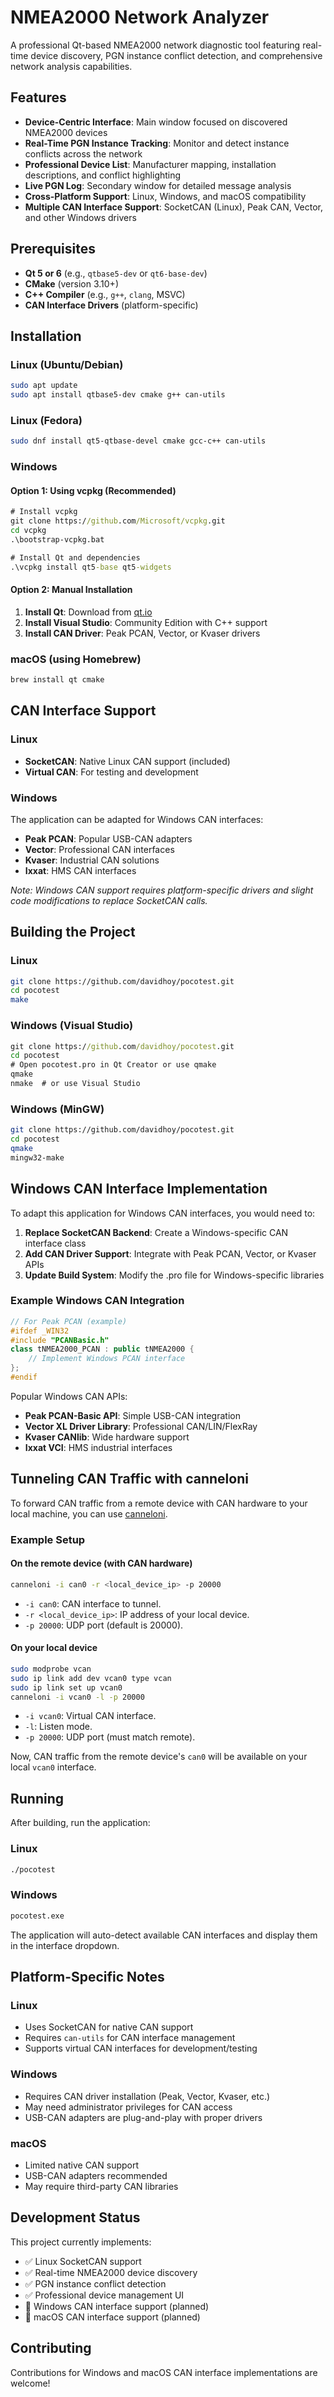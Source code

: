 # NMEA2000 Network Analyzer

A professional Qt-based NMEA2000 network diagnostic tool featuring real-time device discovery, PGN instance conflict detection, and comprehensive network analysis capabilities.

## Features

- **Device-Centric Interface**: Main window focused on discovered NMEA2000 devices
- **Real-Time PGN Instance Tracking**: Monitor and detect instance conflicts across the network
- **Professional Device List**: Manufacturer mapping, installation descriptions, and conflict highlighting
- **Live PGN Log**: Secondary window for detailed message analysis
- **Cross-Platform Support**: Linux, Windows, and macOS compatibility
- **Multiple CAN Interface Support**: SocketCAN (Linux), Peak CAN, Vector, and other Windows drivers

## Prerequisites

- **Qt 5 or 6** (e.g., `qtbase5-dev` or `qt6-base-dev`)
- **CMake** (version 3.10+)
- **C++ Compiler** (e.g., `g++`, `clang`, MSVC)
- **CAN Interface Drivers** (platform-specific)

## Installation

### Linux (Ubuntu/Debian)

```sh
sudo apt update
sudo apt install qtbase5-dev cmake g++ can-utils
```

### Linux (Fedora)

```sh
sudo dnf install qt5-qtbase-devel cmake gcc-c++ can-utils
```

### Windows

#### Option 1: Using vcpkg (Recommended)

```cmd
# Install vcpkg
git clone https://github.com/Microsoft/vcpkg.git
cd vcpkg
.\bootstrap-vcpkg.bat

# Install Qt and dependencies
.\vcpkg install qt5-base qt5-widgets
```

#### Option 2: Manual Installation

1. **Install Qt**: Download from [qt.io](https://www.qt.io/download)
2. **Install Visual Studio**: Community Edition with C++ support
3. **Install CAN Driver**: Peak PCAN, Vector, or Kvaser drivers

### macOS (using Homebrew)

```sh
brew install qt cmake
```

## CAN Interface Support

### Linux
- **SocketCAN**: Native Linux CAN support (included)
- **Virtual CAN**: For testing and development

### Windows
The application can be adapted for Windows CAN interfaces:
- **Peak PCAN**: Popular USB-CAN adapters
- **Vector**: Professional CAN interfaces  
- **Kvaser**: Industrial CAN solutions
- **Ixxat**: HMS CAN interfaces

*Note: Windows CAN support requires platform-specific drivers and slight code modifications to replace SocketCAN calls.*

## Building the Project

### Linux

```sh
git clone https://github.com/davidhoy/pocotest.git
cd pocotest
make
```

### Windows (Visual Studio)

```cmd
git clone https://github.com/davidhoy/pocotest.git
cd pocotest
# Open pocotest.pro in Qt Creator or use qmake
qmake
nmake  # or use Visual Studio
```

### Windows (MinGW)

```sh
git clone https://github.com/davidhoy/pocotest.git
cd pocotest
qmake
mingw32-make
```

## Windows CAN Interface Implementation

To adapt this application for Windows CAN interfaces, you would need to:

1. **Replace SocketCAN Backend**: Create a Windows-specific CAN interface class
2. **Add CAN Driver Support**: Integrate with Peak PCAN, Vector, or Kvaser APIs
3. **Update Build System**: Modify the .pro file for Windows-specific libraries

### Example Windows CAN Integration

```cpp
// For Peak PCAN (example)
#ifdef _WIN32
#include "PCANBasic.h"
class tNMEA2000_PCAN : public tNMEA2000 {
    // Implement Windows PCAN interface
};
#endif
```

Popular Windows CAN APIs:
- **Peak PCAN-Basic API**: Simple USB-CAN integration
- **Vector XL Driver Library**: Professional CAN/LIN/FlexRay
- **Kvaser CANlib**: Wide hardware support
- **Ixxat VCI**: HMS industrial interfaces

## Tunneling CAN Traffic with canneloni

To forward CAN traffic from a remote device with CAN hardware to your local machine, you can use [canneloni](https://github.com/mguentner/canneloni).

### Example Setup

#### On the remote device (with CAN hardware)

```sh
canneloni -i can0 -r <local_device_ip> -p 20000
```

- `-i can0`: CAN interface to tunnel.
- `-r <local_device_ip>`: IP address of your local device.
- `-p 20000`: UDP port (default is 20000).

#### On your local device

```sh
sudo modprobe vcan
sudo ip link add dev vcan0 type vcan
sudo ip link set up vcan0
canneloni -i vcan0 -l -p 20000
```

- `-i vcan0`: Virtual CAN interface.
- `-l`: Listen mode.
- `-p 20000`: UDP port (must match remote).

Now, CAN traffic from the remote device's `can0` will be available on your local `vcan0` interface.

## Running

After building, run the application:

### Linux
```sh
./pocotest
```

### Windows  
```cmd
pocotest.exe
```

The application will auto-detect available CAN interfaces and display them in the interface dropdown.

## Platform-Specific Notes

### Linux
- Uses SocketCAN for native CAN support
- Requires `can-utils` for CAN interface management
- Supports virtual CAN interfaces for development/testing

### Windows
- Requires CAN driver installation (Peak, Vector, Kvaser, etc.)
- May need administrator privileges for CAN access
- USB-CAN adapters are plug-and-play with proper drivers

### macOS
- Limited native CAN support
- USB-CAN adapters recommended
- May require third-party CAN libraries

## Development Status

This project currently implements:
- ✅ Linux SocketCAN support
- ✅ Real-time NMEA2000 device discovery
- ✅ PGN instance conflict detection
- ✅ Professional device management UI
- 🔄 Windows CAN interface support (planned)
- 🔄 macOS CAN interface support (planned)

## Contributing

Contributions for Windows and macOS CAN interface implementations are welcome!
